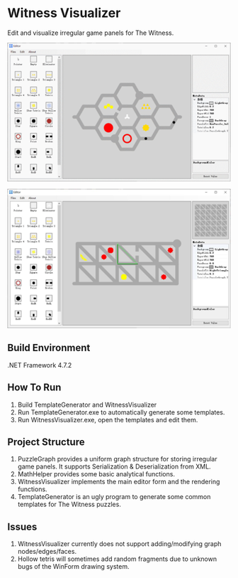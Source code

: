# Witness Visualizer
Edit and visualize irregular game panels for The Witness.

![image](https://github.com/instr3/WitnessVisualizer/raw/master/Screenshots/1.png)

![image](https://github.com/instr3/WitnessVisualizer/raw/master/Screenshots/2.jpg)

## Build Environment
.NET Framework 4.7.2

## How To Run
1. Build TemplateGenerator and WitnessVisualizer
2. Run TemplateGenerator.exe to automatically generate some templates.
3. Run WitnessVisualizer.exe, open the templates and edit them.

## Project Structure
1. PuzzleGraph provides a uniform graph structure for storing irregular game panels. It supports Serialization & Deserialization from XML.
2. MathHelper provides some basic analytical functions.
3. WitnessVisualizer implements the main editor form and the rendering functions.
4. TemplateGenerator is an ugly program to generate some common templates for The Witness puzzles.

## Issues
1. WitnessVisualizer currently does not support adding/modifying graph nodes/edges/faces.
2. Hollow tetris will sometimes add random fragments due to unknown bugs of the WinForm drawing system.